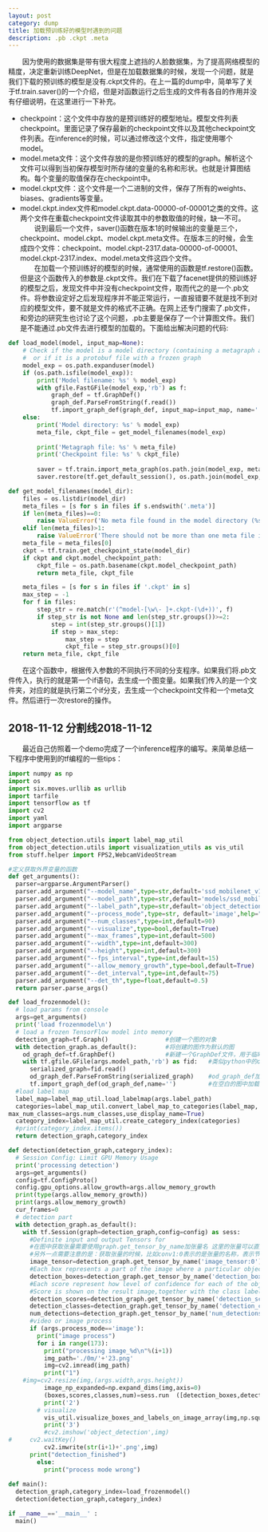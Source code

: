 ```yaml
---
layout: post
category: dump
title: 加载预训练好的模型时遇到的问题
description: .pb .ckpt .meta
---
```


　　因为使用的数据集是带有很大程度上遮挡的人脸数据集，为了提高网络模型的精度，决定重新训练DeepNet，但是在加载数据集的时候，发现一个问题，就是我们下载的预训练的模型是没有.ckpt文件的。在上一篇的dump中，简单写了关于tf.train.saver()的一个介绍，但是对函数运行之后生成的文件有各自的作用并没有仔细说明，在这里进行一下补充。
- checkpoint：这个文件中存放的是预训练好的模型地址。模型文件列表checkpoint。里面记录了保存最新的checkpoint文件以及其他checkpoint文件列表。在inference的时候，可以通过修改这个文件，指定使用哪个model。
- model.meta文件：这个文件存放的是你预训练好的模型的graph。解析这个文件可以得到当初保存模型时所存储的变量的名称和形状。也就是计算图结构。每个变量的取值保存在checkpoint中。
- model.ckpt文件：这个文件是一个二进制的文件，保存了所有的weights、biases、gradients等变量。
- model.ckpt.index文件和model.ckpt.data-00000-of-00001之类的文件。这两个文件在重载checkpoint文件读取其中的参数取值的时候，缺一不可。<br>
　　说到最后一个文件，saver()函数在版本1的时候输出的变量是三个，checkpoint、model.ckpt、model.ckpt.meta文件。在版本三的时候，会生成四个文件：checkpoint、model.ckpt-2317.data-00000-of-00001、model.ckpt-2317.index、model.meta文件这四个文件。<br>
　　在加载一个预训练好的模型的时候，通常使用的函数是tf.restore()函数。但是这个函数传入的参数是.ckpt文件。我们在下载了facenet提供的预训练好的模型之后，发现文件中并没有checkpoint文件，取而代之的是一个.pb文件。将参数设定好之后发现程序并不能正常运行，一直报错要不就是找不到对应的模型文件，要不就是文件的格式不正确。在网上还专门搜索了.pb文件，和旁边的研究生也讨论了这个问题，.pb主要是保存了一个计算图文件。我们是不能通过.pb文件去进行模型的加载的。下面给出解决问题的代码:

```python 
def load_model(model, input_map=None):
    # Check if the model is a model directory (containing a metagraph and a checkpoint file)
    #  or if it is a protobuf file with a frozen graph
    model_exp = os.path.expanduser(model)
    if (os.path.isfile(model_exp)):
        print('Model filename: %s' % model_exp)
        with gfile.FastGFile(model_exp,'rb') as f:
            graph_def = tf.GraphDef()
            graph_def.ParseFromString(f.read())
            tf.import_graph_def(graph_def, input_map=input_map, name='')
    else:
        print('Model directory: %s' % model_exp)
        meta_file, ckpt_file = get_model_filenames(model_exp)
        
        print('Metagraph file: %s' % meta_file)
        print('Checkpoint file: %s' % ckpt_file)
      
        saver = tf.train.import_meta_graph(os.path.join(model_exp, meta_file), input_map=input_map)
        saver.restore(tf.get_default_session(), os.path.join(model_exp, ckpt_file))

def get_model_filenames(model_dir):
    files = os.listdir(model_dir)
    meta_files = [s for s in files if s.endswith('.meta')]
    if len(meta_files)==0:
        raise ValueError('No meta file found in the model directory (%s)' % model_dir)
    elif len(meta_files)>1:
        raise ValueError('There should not be more than one meta file in the model directory (%s)' % model_dir)
    meta_file = meta_files[0]
    ckpt = tf.train.get_checkpoint_state(model_dir)
    if ckpt and ckpt.model_checkpoint_path:
        ckpt_file = os.path.basename(ckpt.model_checkpoint_path)
        return meta_file, ckpt_file

    meta_files = [s for s in files if '.ckpt' in s]
    max_step = -1
    for f in files:
        step_str = re.match(r'(^model-[\w\- ]+.ckpt-(\d+))', f)
        if step_str is not None and len(step_str.groups())>=2:
            step = int(step_str.groups()[1])
            if step > max_step:
                max_step = step
                ckpt_file = step_str.groups()[0]
    return meta_file, ckpt_file
```
　　在这个函数中，根据传入参数的不同执行不同的分支程序。如果我们将.pb文件传入，执行的就是第一个if语句，去生成一个图变量。如果我们传入的是一个文件夹，对应的就是执行第二个if分支，去生成一个checkpoint文件和一个meta文件。然后进行一次restore的操作。

## 2018-11-12 分割线2018-11-12
　　最近自己仿照着一个demo完成了一个inference程序的编写。来简单总结一下程序中使用到的tf编程的一些tips：<br>

```python
import numpy as np
import os
import six.moves.urllib as urllib
import tarfile 
import tensorflow as tf
import cv2
import yaml
import argparse

from object_detection.utils import label_map_util
from object_detection.utils import visualization_utils as vis_util
from stuff.helper import FPS2,WebcamVideoStream

#定义获取外界变量的函数
def get_arguments():
  parser=argparse.ArgumentParser()
  parser.add_argument("--model_name",type=str,default='ssd_mobilenet_v11_coco',help='name of the pretraind model for inference')
  parser.add_argument("--model_path",type=str,default='models/ssd_mobilenet_v11_coco/frozen_inference_graph.pb',help='path to load the model')
  parser.add_argument("--label_path",type=str,default='object_detection/data/mscoco_label_map.pbtxt',help='path to load labels')
  parser.add_argument("--process_mode",type=str, default='image',help="option for image processing or video processing,either image or video")
  parser.add_argument("--num_classes",type=int,default=90)
  parser.add_argument("--visualize",type=bool,default=True)
  parser.add_argument("--max_frames",type=int,default=500)
  parser.add_argument("--width",type=int,default=300)
  parser.add_argument("--height",type=int,default=300)
  parser.add_argument("--fps_interval",type=int,default=15)
  parser.add_argument("--allow_memory_growth",type=bool,default=True)
  parser.add_argument("--det_interval",type=int,default=75)
  parser.add_argument("--det_th",type=float,default=0.5)
  return parser.parse_args()

def load_frozenmodel():
  # load params from console
  args=get_arguments()
  print('load frozenmodel\n')
  # load a frozen TensorFlow model into memory
  detection_graph=tf.Graph()                #创建一个图的对象
  with detection_graph.as_default():        #将创建的图作为默认的图
    od_graph_def=tf.GraphDef()              #新建一个GraphDef文件，用于临时载入模型中的图
    with tf.gfile.GFile(args.model_path,'rb') as fid:   #类似python中的open函数，返回一个句柄
      serialized_graph=fid.read()           
      od_graph_def.ParseFromString(serialized_graph)    #od_graph_def加载模型中的图
      tf.import_graph_def(od_graph_def,name='')         #在空白的图中加载GraphDef中的图
  #load label map
  label_map=label_map_util.load_labelmap(args.label_path)
  categories=label_map_util.convert_label_map_to_categories(label_map,
max_num_classes=args.num_classes,use_display_name=True)
  category_index=label_map_util.create_category_index(categories)
  #print(category_index.items())
  return detection_graph,category_index

def detection(detection_graph,category_index):
  # Session Config: Limit GPU Memory Usage
  print('processing detection')
  args=get_arguments()
  config=tf.ConfigProto()		
  config.gpu_options.allow_growth=args.allow_memory_growth
  print(type(args.allow_memory_growth))
  print(args.allow_memory_growth)
  cur_frames=0
  # detection part
  with detection_graph.as_default():
    with tf.Session(graph=detection_graph,config=config) as sess:
      #Definite input and output Tensors for 
      #在图中获取张量需要使用graph.get_tensor_by_name加张量名 这里的张量可以直接使用sess.run()的方法进行求值了
      #另外一点需要注意的是：获取张量的时候，比如conv1:0表示的是张量的名称，表示节点的第一个输出张量，而conv1表示的是节点名称。
      image_tensor=detection_graph.get_tensor_by_name('image_tensor:0')
      #Each box represents a part of the image where a particular object was detected
      detection_boxes=detection_graph.get_tensor_by_name('detection_boxes:0')
      #Each score represent how level of confidence for each of the objects
      #Score is shown on the result image,together with the class label
      detection_scores=detection_graph.get_tensor_by_name('detection_scores:0')
      detection_classes=detection_graph.get_tensor_by_name('detection_classes:0')
      num_detections=detection_graph.get_tensor_by_name('num_detections:0')
      #video or image process
      if (args.process_mode=='image'):
        print("image process")
        for i in range(173):
          print("processing image_%d\n"%(i+1))
          img_path='./0m/'+'23.png'    
          img=cv2.imread(img_path)
          print("1")
	#img=cv2.resize(img,(args.width,args.height))
          image_np_expanded=np.expand_dims(img,axis=0)
          (boxes,scores,classes,num)=sess.run  ([detection_boxes,detection_scores,detection_classes,num_detections],feed_dict={image_tensor:image_np_expanded}) 
          print('2')              
        # visualize
          vis_util.visualize_boxes_and_labels_on_image_array(img,np.squeeze(boxes),np.squeeze(classes).astype(np.int32),np.squeeze(scores),category_index,use_normalized_coordinates=True,line_thickness=8)
          print('3')
          #cv2.imshow('object_detection',img)
#	  cv2.waitKey()
          cv2.imwrite(str(i+1)+'.png',img)
	  print("detection_finished")
        else:
          print("process mode wrong")  
              
def main():
  detection_graph,category_index=load_frozenmodel()
  detection(detection_graph,category_index)

if __name__=='__main__' :
  main() 

```